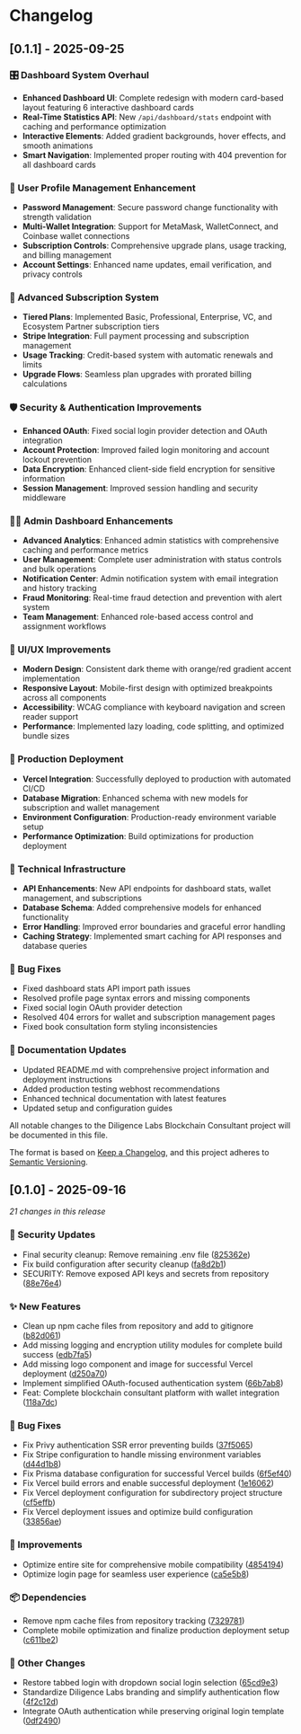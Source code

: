 # Changelog

## [0.1.1] - 2025-09-25

### 🎛️ Dashboard System Overhaul
- **Enhanced Dashboard UI**: Complete redesign with modern card-based layout featuring 6 interactive dashboard cards
- **Real-Time Statistics API**: New `/api/dashboard/stats` endpoint with caching and performance optimization
- **Interactive Elements**: Added gradient backgrounds, hover effects, and smooth animations
- **Smart Navigation**: Implemented proper routing with 404 prevention for all dashboard cards

### 👤 User Profile Management Enhancement  
- **Password Management**: Secure password change functionality with strength validation
- **Multi-Wallet Integration**: Support for MetaMask, WalletConnect, and Coinbase wallet connections
- **Subscription Controls**: Comprehensive upgrade plans, usage tracking, and billing management
- **Account Settings**: Enhanced name updates, email verification, and privacy controls

### 💼 Advanced Subscription System
- **Tiered Plans**: Implemented Basic, Professional, Enterprise, VC, and Ecosystem Partner subscription tiers
- **Stripe Integration**: Full payment processing and subscription management
- **Usage Tracking**: Credit-based system with automatic renewals and limits
- **Upgrade Flows**: Seamless plan upgrades with prorated billing calculations

### 🛡️ Security & Authentication Improvements
- **Enhanced OAuth**: Fixed social login provider detection and OAuth integration
- **Account Protection**: Improved failed login monitoring and account lockout prevention
- **Data Encryption**: Enhanced client-side field encryption for sensitive information
- **Session Management**: Improved session handling and security middleware

### 👨‍💼 Admin Dashboard Enhancements
- **Advanced Analytics**: Enhanced admin statistics with comprehensive caching and performance metrics
- **User Management**: Complete user administration with status controls and bulk operations
- **Notification Center**: Admin notification system with email integration and history tracking
- **Fraud Monitoring**: Real-time fraud detection and prevention with alert system
- **Team Management**: Enhanced role-based access control and assignment workflows

### 🎨 UI/UX Improvements
- **Modern Design**: Consistent dark theme with orange/red gradient accent implementation
- **Responsive Layout**: Mobile-first design with optimized breakpoints across all components
- **Accessibility**: WCAG compliance with keyboard navigation and screen reader support
- **Performance**: Implemented lazy loading, code splitting, and optimized bundle sizes

### 🚀 Production Deployment
- **Vercel Integration**: Successfully deployed to production with automated CI/CD
- **Database Migration**: Enhanced schema with new models for subscription and wallet management
- **Environment Configuration**: Production-ready environment variable setup
- **Performance Optimization**: Build optimizations for production deployment

### 🔧 Technical Infrastructure
- **API Enhancements**: New API endpoints for dashboard stats, wallet management, and subscriptions
- **Database Schema**: Added comprehensive models for enhanced functionality
- **Error Handling**: Improved error boundaries and graceful error handling
- **Caching Strategy**: Implemented smart caching for API responses and database queries

### 🐛 Bug Fixes
- Fixed dashboard stats API import path issues
- Resolved profile page syntax errors and missing components
- Fixed social login OAuth provider detection
- Resolved 404 errors for wallet and subscription management pages
- Fixed book consultation form styling inconsistencies

### 📝 Documentation Updates
- Updated README.md with comprehensive project information and deployment instructions
- Added production testing webhost recommendations
- Enhanced technical documentation with latest features
- Updated setup and configuration guides


All notable changes to the Diligence Labs Blockchain Consultant project will be documented in this file.

The format is based on [Keep a Changelog](https://keepachangelog.com/en/1.0.0/),
and this project adheres to [Semantic Versioning](https://semver.org/spec/v2.0.0.html).

## [0.1.0] - 2025-09-16

*21 changes in this release*

### 🔐 Security Updates

- Final security cleanup: Remove remaining .env file ([825362e](../../commit/825362e))
- Fix build configuration after security cleanup ([fa8d2b1](../../commit/fa8d2b1))
- SECURITY: Remove exposed API keys and secrets from repository ([88e76e4](../../commit/88e76e4))

### ✨ New Features

- Clean up npm cache files from repository and add to gitignore ([b82d061](../../commit/b82d061))
- Add missing logging and encryption utility modules for complete build success ([edb7fa5](../../commit/edb7fa5))
- Add missing logo component and image for successful Vercel deployment ([d250a70](../../commit/d250a70))
- Implement simplified OAuth-focused authentication system ([66b7ab8](../../commit/66b7ab8))
- Feat: Complete blockchain consultant platform with wallet integration ([118a7dc](../../commit/118a7dc))

### 🐛 Bug Fixes

- Fix Privy authentication SSR error preventing builds ([37f5065](../../commit/37f5065))
- Fix Stripe configuration to handle missing environment variables ([d44d1b8](../../commit/d44d1b8))
- Fix Prisma database configuration for successful Vercel builds ([6f5ef40](../../commit/6f5ef40))
- Fix Vercel build errors and enable successful deployment ([1e16062](../../commit/1e16062))
- Fix Vercel deployment configuration for subdirectory project structure ([cf5effb](../../commit/cf5effb))
- Fix Vercel deployment issues and optimize build configuration ([33856ae](../../commit/33856ae))

### 🚀 Improvements

- Optimize entire site for comprehensive mobile compatibility ([4854194](../../commit/4854194))
- Optimize login page for seamless user experience ([ca5e5b8](../../commit/ca5e5b8))

### 📦 Dependencies

- Remove npm cache files from repository tracking ([7329781](../../commit/7329781))
- Complete mobile optimization and finalize production deployment setup ([c611be2](../../commit/c611be2))

### 📝 Other Changes

- Restore tabbed login with dropdown social login selection ([65cd9e3](../../commit/65cd9e3))
- Standardize Diligence Labs branding and simplify authentication flow ([4f2c12d](../../commit/4f2c12d))
- Integrate OAuth authentication while preserving original login template ([0df2490](../../commit/0df2490))

